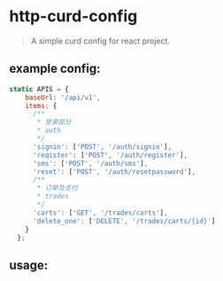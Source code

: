 # http-curd-config
> A simple curd config for react project.


## example config:
```js
static APIS = {
    baseUrl: '/api/v1',
    items: {
      /**
       * 登录部分
       * auth
       */
      'signin': ['POST', '/auth/signin'],
      'reqister': ['POST', '/auth/register'],
      'sms': ['POST', '/auth/sms'],
      'reset': ['POST', '/auth/resetpassword'],
      /**
       * 订单及支付
       * trades
       */
      'carts': ['GET', '/trades/carts'],
      'delete_one': ['DELETE', '/trades/carts/{id}']
    }
  };

  ```

## usage:

